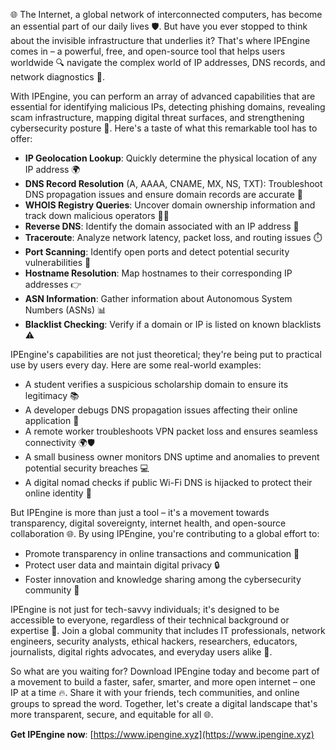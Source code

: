 🌐 The Internet, a global network of interconnected computers, has become an essential part of our daily lives 🛡️. But have you ever stopped to think about the invisible infrastructure that underlies it? That's where IPEngine comes in – a powerful, free, and open-source tool that helps users worldwide 🔍 navigate the complex world of IP addresses, DNS records, and network diagnostics 📡.

With IPEngine, you can perform an array of advanced capabilities that are essential for identifying malicious IPs, detecting phishing domains, revealing scam infrastructure, mapping digital threat surfaces, and strengthening cybersecurity posture 🔐. Here's a taste of what this remarkable tool has to offer:

*   **IP Geolocation Lookup**: Quickly determine the physical location of any IP address 🌍
*   **DNS Record Resolution** (A, AAAA, CNAME, MX, NS, TXT): Troubleshoot DNS propagation issues and ensure domain records are accurate 🔎
*   **WHOIS Registry Queries**: Uncover domain ownership information and track down malicious operators 👮‍♂️
*   **Reverse DNS**: Identify the domain associated with an IP address 🤔
*   **Traceroute**: Analyze network latency, packet loss, and routing issues ⏱️
*   **Port Scanning**: Identify open ports and detect potential security vulnerabilities 🔑
*   **Hostname Resolution**: Map hostnames to their corresponding IP addresses 👉
*   **ASN Information**: Gather information about Autonomous System Numbers (ASNs) 📊
*   **Blacklist Checking**: Verify if a domain or IP is listed on known blacklists ⚠️

IPEngine's capabilities are not just theoretical; they're being put to practical use by users every day. Here are some real-world examples:

*   A student verifies a suspicious scholarship domain to ensure its legitimacy 📚
*   A developer debugs DNS propagation issues affecting their online application 🎯
*   A remote worker troubleshoots VPN packet loss and ensures seamless connectivity 🌍🛡️
*   A small business owner monitors DNS uptime and anomalies to prevent potential security breaches 💻
*   A digital nomad checks if public Wi-Fi DNS is hijacked to protect their online identity 🤖

But IPEngine is more than just a tool – it's a movement towards transparency, digital sovereignty, internet health, and open-source collaboration 🌐. By using IPEngine, you're contributing to a global effort to:

*   Promote transparency in online transactions and communication 💬
*   Protect user data and maintain digital privacy 🔒
*   Foster innovation and knowledge sharing among the cybersecurity community 🤝

IPEngine is not just for tech-savvy individuals; it's designed to be accessible to everyone, regardless of their technical background or expertise 🌈. Join a global community that includes IT professionals, network engineers, security analysts, ethical hackers, researchers, educators, journalists, digital rights advocates, and everyday users alike 🤝.

So what are you waiting for? Download IPEngine today and become part of a movement to build a faster, safer, smarter, and more open internet – one IP at a time 🔥. Share it with your friends, tech communities, and online groups to spread the word. Together, let's create a digital landscape that's more transparent, secure, and equitable for all 🌐.

**Get IPEngine now**: [https://www.ipengine.xyz](https://www.ipengine.xyz)